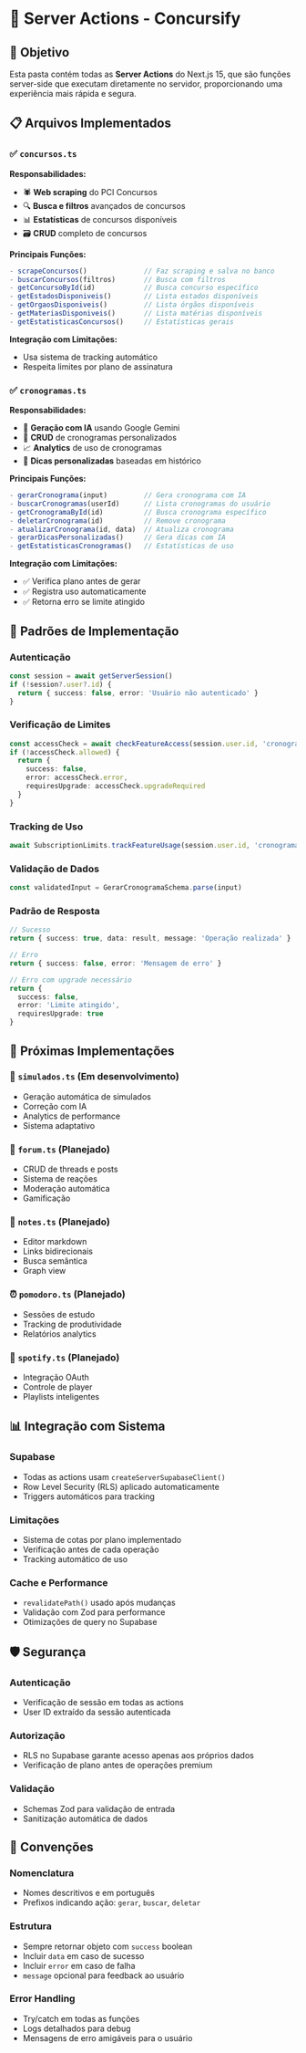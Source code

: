 # 📁 Server Actions - Concursify

## 🎯 Objetivo
Esta pasta contém todas as **Server Actions** do Next.js 15, que são funções server-side que executam diretamente no servidor, proporcionando uma experiência mais rápida e segura.

## 📋 Arquivos Implementados

### ✅ `concursos.ts`
**Responsabilidades:**
- 🕷️ **Web scraping** do PCI Concursos
- 🔍 **Busca e filtros** avançados de concursos
- 📊 **Estatísticas** de concursos disponíveis
- 🗃️ **CRUD** completo de concursos

**Principais Funções:**
```typescript
- scrapeConcursos()              // Faz scraping e salva no banco
- buscarConcursos(filtros)       // Busca com filtros
- getConcursoById(id)            // Busca concurso específico
- getEstadosDisponiveis()        // Lista estados disponíveis
- getOrgaosDisponiveis()         // Lista órgãos disponíveis
- getMateriasDisponiveis()       // Lista matérias disponíveis
- getEstatisticasConcursos()     // Estatísticas gerais
```

**Integração com Limitações:**
- Usa sistema de tracking automático
- Respeita limites por plano de assinatura

### ✅ `cronogramas.ts`
**Responsabilidades:**
- 🤖 **Geração com IA** usando Google Gemini
- 💾 **CRUD** de cronogramas personalizados
- 📈 **Analytics** de uso de cronogramas
- 🎯 **Dicas personalizadas** baseadas em histórico

**Principais Funções:**
```typescript
- gerarCronograma(input)         // Gera cronograma com IA
- buscarCronogramas(userId)      // Lista cronogramas do usuário
- getCronogramaById(id)          // Busca cronograma específico
- deletarCronograma(id)          // Remove cronograma
- atualizarCronograma(id, data)  // Atualiza cronograma
- gerarDicasPersonalizadas()     // Gera dicas com IA
- getEstatisticasCronogramas()   // Estatísticas de uso
```

**Integração com Limitações:**
- ✅ Verifica plano antes de gerar
- ✅ Registra uso automaticamente
- ✅ Retorna erro se limite atingido

## 🔧 Padrões de Implementação

### Autenticação
```typescript
const session = await getServerSession()
if (!session?.user?.id) {
  return { success: false, error: 'Usuário não autenticado' }
}
```

### Verificação de Limites
```typescript
const accessCheck = await checkFeatureAccess(session.user.id, 'cronogramas')
if (!accessCheck.allowed) {
  return { 
    success: false, 
    error: accessCheck.error,
    requiresUpgrade: accessCheck.upgradeRequired
  }
}
```

### Tracking de Uso
```typescript
await SubscriptionLimits.trackFeatureUsage(session.user.id, 'cronogramas')
```

### Validação de Dados
```typescript
const validatedInput = GerarCronogramaSchema.parse(input)
```

### Padrão de Resposta
```typescript
// Sucesso
return { success: true, data: result, message: 'Operação realizada' }

// Erro
return { success: false, error: 'Mensagem de erro' }

// Erro com upgrade necessário
return { 
  success: false, 
  error: 'Limite atingido',
  requiresUpgrade: true
}
```

## 🚀 Próximas Implementações

### 📝 `simulados.ts` (Em desenvolvimento)
- Geração automática de simulados
- Correção com IA
- Analytics de performance
- Sistema adaptativo

### 💬 `forum.ts` (Planejado)
- CRUD de threads e posts
- Sistema de reações
- Moderação automática
- Gamificação

### 📝 `notes.ts` (Planejado)
- Editor markdown
- Links bidirecionais
- Busca semântica
- Graph view

### ⏰ `pomodoro.ts` (Planejado)
- Sessões de estudo
- Tracking de produtividade
- Relatórios analytics

### 🎵 `spotify.ts` (Planejado)
- Integração OAuth
- Controle de player
- Playlists inteligentes

## 📊 Integração com Sistema

### Supabase
- Todas as actions usam `createServerSupabaseClient()`
- Row Level Security (RLS) aplicado automaticamente
- Triggers automáticos para tracking

### Limitações
- Sistema de cotas por plano implementado
- Verificação antes de cada operação
- Tracking automático de uso

### Cache e Performance
- `revalidatePath()` usado após mudanças
- Validação com Zod para performance
- Otimizações de query no Supabase

## 🛡️ Segurança

### Autenticação
- Verificação de sessão em todas as actions
- User ID extraído da sessão autenticada

### Autorização
- RLS no Supabase garante acesso apenas aos próprios dados
- Verificação de plano antes de operações premium

### Validação
- Schemas Zod para validação de entrada
- Sanitização automática de dados

## 📝 Convenções

### Nomenclatura
- Nomes descritivos e em português
- Prefixos indicando ação: `gerar`, `buscar`, `deletar`

### Estrutura
- Sempre retornar objeto com `success` boolean
- Incluir `data` em caso de sucesso
- Incluir `error` em caso de falha
- `message` opcional para feedback ao usuário

### Error Handling
- Try/catch em todas as funções
- Logs detalhados para debug
- Mensagens de erro amigáveis para o usuário